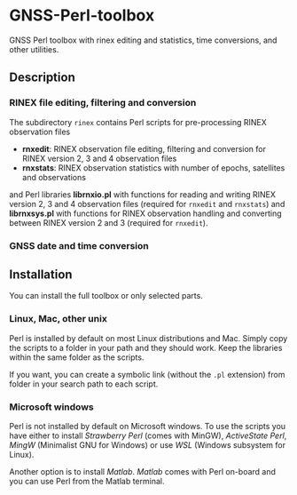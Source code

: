 # GNSS-Perl-toolbox
GNSS Perl toolbox with rinex editing and statistics, time conversions, and other utilities.

## Description

### RINEX file editing, filtering and conversion

The subdirectory `rinex` contains Perl scripts for pre-processing RINEX observation files

- **rnxedit**: RINEX observation file editing, filtering and conversion for RINEX version 2, 3 and 4 observation files
- **rnxstats**: RINEX observation statistics with number of epochs, satellites and observations

and Perl libraries **librnxio.pl** with functions for reading and writing RINEX version 2, 3 and 4 observation files (required for `rnxedit` and `rnxstats`)
and **librnxsys.pl** with functions for RINEX observation handling and converting between RINEX version 2 and 3 (required for `rnxedit`).

### GNSS date and time conversion

## Installation

You can install the full toolbox or only selected parts.

### Linux, Mac, other unix

Perl is installed by default on most Linux distributions and Mac. Simply copy the scripts to a folder in your path and they should work. Keep the libraries within the same folder as the scripts.

If you want, you can create a symbolic link (without the `.pl` extension) from folder in your search path to each script.

### Microsoft windows

Perl is not installed by default on Microsoft windows. To use the scripts you have either to install *Strawberry Perl* (comes with MinGW), *ActiveState Perl*, *MingW* (Minimalist GNU for Windows) or use *WSL* (Windows subsystem for Linux).

Another option is to install *Matlab*. *Matlab* comes with Perl on-board and you can use Perl from the Matlab terminal.

